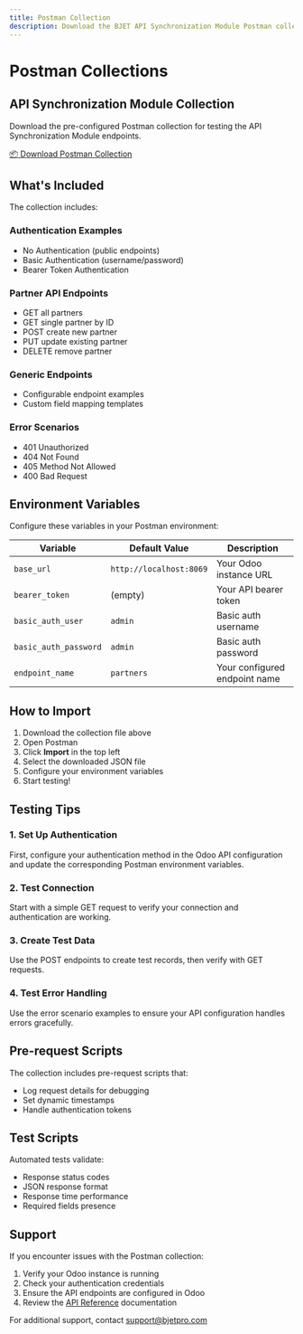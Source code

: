```yaml
---
title: Postman Collection
description: Download the BJET API Synchronization Module Postman collection
---
```


# Postman Collections

## API Synchronization Module Collection

Download the pre-configured Postman collection for testing the API Synchronization Module endpoints.

<a href="/bjet-documentation/postman/bjet-api-sync-collection.json" download className="postman-button">
  📦 Download Postman Collection
</a>

## What's Included

The collection includes:

### Authentication Examples
- No Authentication (public endpoints)
- Basic Authentication (username/password)
- Bearer Token Authentication

### Partner API Endpoints
- GET all partners
- GET single partner by ID
- POST create new partner
- PUT update existing partner
- DELETE remove partner

### Generic Endpoints
- Configurable endpoint examples
- Custom field mapping templates

### Error Scenarios
- 401 Unauthorized
- 404 Not Found
- 405 Method Not Allowed
- 400 Bad Request

## Environment Variables

Configure these variables in your Postman environment:

| Variable | Default Value | Description |
|----------|---------------|-------------|
| `base_url` | `http://localhost:8069` | Your Odoo instance URL |
| `bearer_token` | (empty) | Your API bearer token |
| `basic_auth_user` | `admin` | Basic auth username |
| `basic_auth_password` | `admin` | Basic auth password |
| `endpoint_name` | `partners` | Your configured endpoint name |

## How to Import

1. Download the collection file above
2. Open Postman
3. Click **Import** in the top left
4. Select the downloaded JSON file
5. Configure your environment variables
6. Start testing!

## Testing Tips

### 1. Set Up Authentication
First, configure your authentication method in the Odoo API configuration and update the corresponding Postman environment variables.

### 2. Test Connection
Start with a simple GET request to verify your connection and authentication are working.

### 3. Create Test Data
Use the POST endpoints to create test records, then verify with GET requests.

### 4. Test Error Handling
Use the error scenario examples to ensure your API configuration handles errors gracefully.

## Pre-request Scripts

The collection includes pre-request scripts that:
- Log request details for debugging
- Set dynamic timestamps
- Handle authentication tokens

## Test Scripts

Automated tests validate:
- Response status codes
- JSON response format
- Response time performance
- Required fields presence

## Support

If you encounter issues with the Postman collection:

1. Verify your Odoo instance is running
2. Check your authentication credentials
3. Ensure the API endpoints are configured in Odoo
4. Review the [API Reference](/docs/api-reference/endpoints) documentation

For additional support, contact [support@bjetpro.com](mailto:support@bjetpro.com)